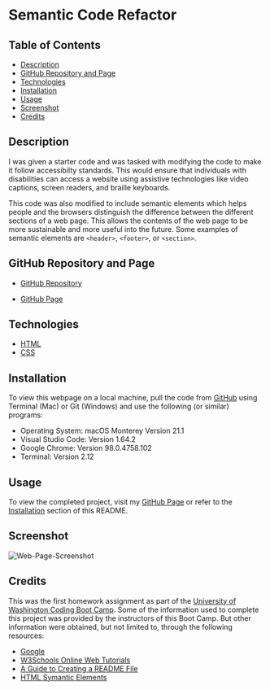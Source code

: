 # Semantic Code Refactor

## Table of Contents

- [Description](#description)
- [GitHub Repository and Page](#GitHub-Repository-and-Page)
- [Technologies](#technologies)
- [Installation](#installation)
- [Usage](#usage)
- [Screenshot](#screenshot)
- [Credits](#credits)

## Description

I was given a starter code and was tasked with modifying the code to make it follow accessibilty standards. This would ensure that individuals with disabilities can access a website using assistive technologies like video captions, screen readers, and braille keyboards.

This code was also modified to include semantic elements which helps people and the browsers distinguish the difference between the different sections of a web page. This allows the contents of the web page to be more sustainable and more useful into the future. Some examples of semantic elements are `<header>`, `<footer>`, or `<section>`.

## GitHub Repository and Page

- [GitHub Repository](https://github.com/nayrsicnarf/Semantic_Markup_HW1.git)

- [GitHub Page](https://nayrsicnarf.github.io/Semantic_Markup_HW1/)

## Technologies

- [HTML](https://www.w3schools.com/html/default.asp)
- [CSS](https://www.w3schools.com/css/default.asp)

## Installation

To view this webpage on a local machine, pull the code from [GitHub](https://github.com/nayrsicnarf/Semantic_Markup_HW1.git) using Terminal (Mac) or Git (Windows) and use the following (or similar) programs:

- Operating System: macOS Monterey Version 21.1
- Visual Studio Code: Version 1.64.2
- Google Chrome: Version 98.0.4758.102
- Terminal: Version 2.12

## Usage

To view the completed project, visit my [GitHub Page](https://nayrsicnarf.github.io/Semantic_Markup_HW1/) or refer to the [Installation](#installation) section of this README.

## Screenshot

![Web-Page-Screenshot](https://user-images.githubusercontent.com/98009177/154854679-b765b83d-210d-4e75-b4e1-0287252b4df5.png)

## Credits

This was the first homework assignment as part of the [University of Washington Coding Boot Camp](https://bootcamp.uw.edu/coding/). Some of the information used to complete this project was provided by the instructors of this Boot Camp. But other information were obtained, but not limited to, through the following resources:

- [Google](https://www.google.com/)
- [W3Schools Online Web Tutorials](https://www.w3schools.com/)
- [A Guide to Creating a README File](https://coding-boot-camp.github.io/full-stack/github/professional-readme-guide)
- [HTML Symantic Elements](https://www.w3schools.com/html/html5_semantic_elements.asp)